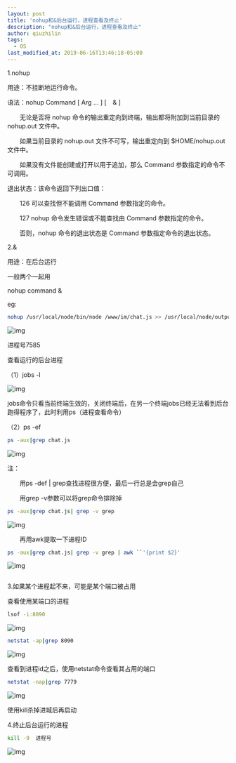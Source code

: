```yaml
---
layout: post
title: 'nohup和&后台运行，进程查看及终止'
description: "nohup和&后台运行，进程查看及终止"
author: qiuzhilin
tags: 
  - OS
last_modified_at: 2019-06-16T13:46:18-05:00
---
```


1.nohup

用途：不挂断地运行命令。

语法：nohup Command [ Arg … ] [　& ]

　　无论是否将 nohup 命令的输出重定向到终端，输出都将附加到当前目录的 nohup.out 文件中。

　　如果当前目录的 nohup.out 文件不可写，输出重定向到 $HOME/nohup.out 文件中。

　　如果没有文件能创建或打开以用于追加，那么 Command 参数指定的命令不可调用。

退出状态：该命令返回下列出口值： 　　

　　126 可以查找但不能调用 Command 参数指定的命令。 　　

　　127 nohup 命令发生错误或不能查找由 Command 参数指定的命令。 　　

　　否则，nohup 命令的退出状态是 Command 参数指定命令的退出状态。

2.&

用途：在后台运行

一般两个一起用

nohup command &

eg:

```bash
nohup /usr/local/node/bin/node /www/im/chat.js >> /usr/local/node/output.log 2>&1 &
```

![img](https://res.cloudinary.com/dvu6persj/image/upload/v1560693827/Blog/OS/798214-20170320150831908-545166421.png)

进程号7585

查看运行的后台进程

（1）jobs -l

![img](https://res.cloudinary.com/dvu6persj/image/upload/v1560693861/Blog/OS/798214-20170320150912955-1772662776.png)

jobs命令只看当前终端生效的，关闭终端后，在另一个终端jobs已经无法看到后台跑得程序了，此时利用ps（进程查看命令）

（2）ps -ef 

```bash
ps -aux|grep chat.js
```

![img](https://res.cloudinary.com/dvu6persj/image/upload/v1560693847/Blog/OS/798214-20170320153334877-1168175476.png)

注：

　　用ps -def | grep查找进程很方便，最后一行总是会grep自己

　　用grep -v参数可以将grep命令排除掉

```bash
ps -aux|grep chat.js| grep -v grep
```

![img](https://res.cloudinary.com/dvu6persj/image/upload/v1560693742/Blog/OS/1381560693648_.pic.jpg)

　　再用awk提取一下进程ID　

```bash
ps -aux|grep chat.js| grep -v grep | awk ``'{print $2}'
```

![img](https://res.cloudinary.com/dvu6persj/image/upload/v1560693744/Blog/OS/1391560693669_.pic.jpg)

```

```

3.如果某个进程起不来，可能是某个端口被占用

查看使用某端口的进程

```bash
lsof -i:8090
```

![img](https://res.cloudinary.com/dvu6persj/image/upload/v1560693929/Blog/OS/798214-20170320154514377-1985478430.png)

```bash
netstat -ap|grep 8090
```

![img](https://res.cloudinary.com/dvu6persj/image/upload/v1560693938/Blog/OS/798214-20170320154600658-246972161.png)

查看到进程id之后，使用netstat命令查看其占用的端口

```bash
netstat -nap|grep 7779
```

![img](https://res.cloudinary.com/dvu6persj/image/upload/v1560693984/Blog/OS/798214-20170320155041815-1272481492.png)

使用kill杀掉进城后再启动

4.终止后台运行的进程

```bash
kill -9  进程号
```

![img](https://res.cloudinary.com/dvu6persj/image/upload/v1560694019/Blog/OS/798214-20170320153728049-88100874.png)